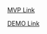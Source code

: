 [MVP Link](https://docs.google.com/document/d/1nkb3PCfdOD1MLWzPrIbL_XWyzqYDih6aTTk84m_fKWA/edit?usp=sharing)

[DEMO Link](https://drive.google.com/file/d/1nqv93zZHjsH_m1CPHSbGZqKlVhbtERz3/view?usp=sharing)